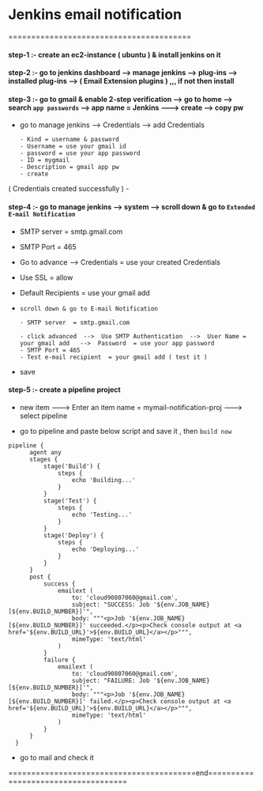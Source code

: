 # Jenkins email notification
========================================

#### step-1 :- create an ec2-instance ( ubuntu ) & install jenkins on it

#### step-2 :- go to jenkins dashboard  -->  manage jenkins  --> plug-ins -->  installed plug-ins  --> ( Email Extension plugins ) ,,, if not then install


#### step-3 :- go to gmail & enable 2-step verification  --> go to home  --> search `app passwords`  --> app name = Jenkins ---> create  --> copy pw

  - go to manage jenkins  --> Credentials  --> add Credentials

        - Kind = username & password
        - Username = use your gmail id
        - password = use your app password
        - ID = mygmail
        - Description = gmail app pw
        - create
    
( Credentials created successfully )
               - 
     
#### step-4 :- go to manage jenkins  --> system  --> scroll down & go to `Extended E-mail Notification`

  - SMTP server  = smtp.gmail.com
  - SMTP Port  = 465
  - Go to advance  --> Credentials = use your created Credentials
  - Use SSL  = allow
  - Default Recipients  = use your gmail add

  - `scroll down & go to E-mail Notification`
    
        - SMTP server  = smtp.gmail.com
    
        - click advanced  -->  Use SMTP Authentication  -->  User Name = your gmail add   -->  Password  = use your app password
        - SMTP Port = 465
        - Test e-mail recipient  = your gmail add ( test it )
    

  - save
    

#### step-5 :- create a pipeline project

  - new item  --->  Enter an item name = mymail-notification-proj  ---> select pipeline

  - go to pipeline and paste below script  and save it , then `build now`

```
pipeline {
      agent any
      stages {
          stage('Build') {
              steps {
                  echo 'Building...'
              }
          }
          stage('Test') {
              steps {
                  echo 'Testing...'
              }
          }
          stage('Deploy') {
              steps {
                  echo 'Deploying...'
              }
          }
      }
      post {
          success {
              emailext (
                  to: 'cloud90807060@gmail.com',
                  subject: "SUCCESS: Job '${env.JOB_NAME} [${env.BUILD_NUMBER}]'",
                  body: """<p>Job '${env.JOB_NAME} [${env.BUILD_NUMBER}]' succeeded.</p><p>Check console output at <a href='${env.BUILD_URL}'>${env.BUILD_URL}</a></p>""",
                  mimeType: 'text/html'
              )
          }
          failure {
              emailext (
                  to: 'cloud90807060@gmail.com',
                  subject: "FAILURE: Job '${env.JOB_NAME} [${env.BUILD_NUMBER}]'",
                  body: """<p>Job '${env.JOB_NAME} [${env.BUILD_NUMBER}]' failed.</p><p>Check console output at <a href='${env.BUILD_URL}'>${env.BUILD_URL}</a></p>""",
                  mimeType: 'text/html'
              )
          }
      }
  }
```


- go to mail and check it



=========================================end====================================
